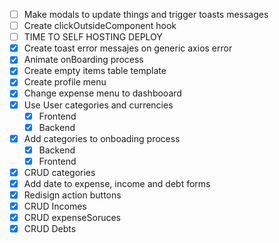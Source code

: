* [ ] Make modals to update things and trigger toasts messages
* [ ] Create clickOutsideComponent hook
* [ ] TIME TO SELF HOSTING DEPLOY
* [X] Create toast error messajes on generic axios error
* [X] Animate onBoarding process
* [X] Create empty items table template
* [X] Create profile menu
* [X] Change expense menu to dashbooard
* [X] Use User categories and currencies
  * [X] Frontend
  * [X] Backend
* [x] Add categories to onboading process
  * [X] Backend
  * [x] Frontend
* [X] CRUD categories
* [X] Add date to expense, income and debt forms
* [X] Redisign action buttons
* [x] CRUD Incomes
* [x] CRUD expenseSoruces
* [x] CRUD Debts